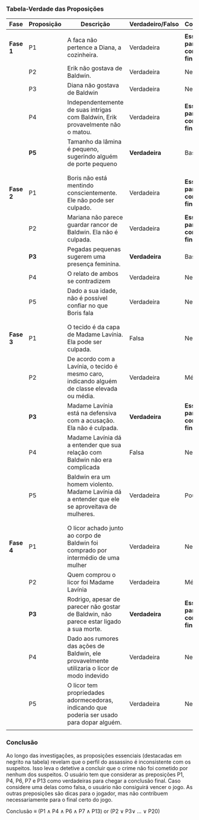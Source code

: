 
### Tabela-Verdade das Proposições

| Fase       | Proposição | Descrição                                                                                        | Verdadeiro/Falso | Contribuição                     
|------------|------------|--------------------------------------------------------------------------------------------------|------------------|------------
|            |            |                                                                                                  |                  |
| **Fase 1** | P1         | A faca não pertence a Diana, a cozinheira.                                                       | Verdadeira       | **Essencial para a conclusão final**
|            | P2         | Erik não gostava de Baldwin.                                                                     | Verdadeira       | Nenhuma
|            | P3         | Diana não gostava de Baldwin                                                                     | Verdadeira       | Nenhuma
|            | P4         | Independentemente de suas intrigas com Baldwin, Erik provavelmente não o matou.                  | Verdadeira       | **Essencial para a conclusão final**
|            | **P5**     | Tamanho da lâmina é pequeno, sugerindo alguém de porte pequeno                                   | **Verdadeira**   | Bastante
|            |            |                                                                                                  |                  |
|            |            |                                                                                                  |                  |
| **Fase 2** | P1         | Boris não está mentindo conscientemente. Ele não pode ser culpado.                               | Verdadeira       | **Essencial para a conclusão final**
|            | P2         | Mariana não parece guardar rancor de Baldwin. Ela não é culpada.                                 | Verdadeira       | **Essencial para a conclusão final**
|            | **P3**     | Pegadas pequenas sugerem uma presença feminina.                                                  | **Verdadeira**   | Bastante
|            | P4         | O relato de ambos se contradizem                                                                 | Verdadeira       | Nenhuma
|            | P5         | Dado a sua idade, não é possível confiar no que Boris fala                                       | Verdadeira       | Nenhuma
|            |            |                                                                                                  |                  |
|            |            |                                                                                                  |                  |
| **Fase 3** | P1         | O tecido é da capa de Madame Lavínia. Ela pode ser culpada.                                      | Falsa            | Nenhuma                
|            | P2         | De acordo com a Lavínia, o tecido é mesmo caro, indicando alguém de classe elevada ou média.     | Verdadeira       | Médio
|            | **P3**     | Madame Lavínia está na defensiva com a acusação. Ela não é culpada.                              | **Verdadeira**   | **Essencial para a conclusão final**
|            | P4         | Madame Lavínia dá a entender que sua relação com Baldwin não era complicada                      | Falsa            | Nenhuma 
|            | P5         | Baldwin era um homem violento. Madame Lavínia dá a entender que ele se aproveitava de mulheres.  | Verdadeira       | Pouco 
|            |            |                                                                                                  |                  |
|            |            |                                                                                                  |                  |
| **Fase 4** | P1         | O licor achado junto ao corpo de Baldwin foi comprado por intermédio de uma mulher               | Verdadeira       | Nenhuma     
|            | P2         | Quem comprou o licor foi Madame Lavínia                                                          | Verdadeira       | Médio 
|            | **P3**     | Rodrigo, apesar de parecer não gostar de Baldwin, não parece estar ligado a sua morte.           | **Verdadeira**   | **Essencial para a conclusão final** 
|            | P4         | Dado aos rumores das ações de Baldwin, ele provavelmente utilizaria o licor de modo indevido     | Verdadeira       | Nenhuma
|            | P5         | O licor tem propriedades adormecedoras, indicando que poderia ser usado para dopar alguém.       | Verdadeira       | Nenhuma 
|            |            |                                                                                                  |                  |

### Conclusão

Ao longo das investigações, as proposições essenciais (destacadas em negrito na tabela) revelam que o perfil do assassino é inconsistente com os suspeitos. Isso leva o detetive a concluir que o crime não foi cometido por nenhum dos suspeitos. O usuário tem que considerar as preposições P1, P4, P6, P7 e P13 como verdadeiras para chegar a conclusão final. Caso considere uma delas como falsa, o usuário não consiguirá vencer o jogo. As outras preposições são dicas para o jogador, mas não contribuem necessariamente para o final certo do jogo.

Conclusão ≡ (P1 ∧ P4 ∧ P6 ∧ P7 ∧ P13) or (P2 ∨ P3∨ … ∨ P20)

